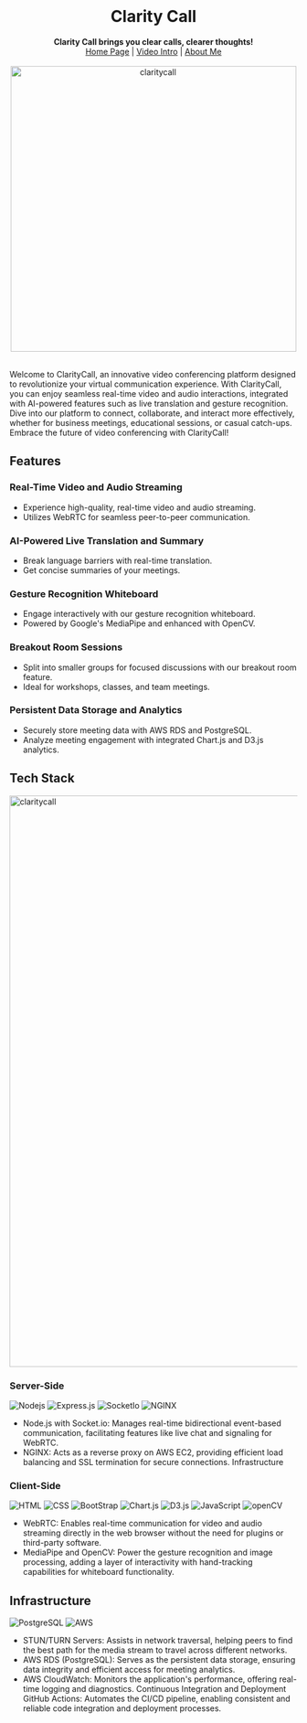 
<div align="center">
  <br>
  <h1>Clarity Call</h1>
  <strong>Clarity Call brings you clear calls, clearer thoughts!</strong>
  <div align="center">
    <a href="https://claritycall.co">Home Page</a> |
    <a href="https://drive.google.com/file/d/12S1HUQklEy1wEmxjqk44huwuMb71qP8Z/view?usp=sharing">Video Intro</a> |
    <a href="https://www.linkedin.com/in/li-jia-teng-2561221a3/">About Me</a>
    <br>
    <br>
    <img width="500" alt="claritycall" src="https://github.com/LJT-512/ClarityCall/assets/86831309/a18bbc1c-fe17-4f7e-a544-e43e9968ec6e">
</div>
</div>
<br>

Welcome to ClarityCall, an innovative video conferencing platform designed to revolutionize your virtual communication experience. With ClarityCall, you can enjoy seamless real-time video and audio interactions, integrated with AI-powered features such as live translation and gesture recognition. Dive into our platform to connect, collaborate, and interact more effectively, whether for business meetings, educational sessions, or casual catch-ups. Embrace the future of video conferencing with ClarityCall!

## Features
### Real-Time Video and Audio Streaming
- Experience high-quality, real-time video and audio streaming.
- Utilizes WebRTC for seamless peer-to-peer communication.


### AI-Powered Live Translation and Summary
- Break language barriers with real-time translation.
- Get concise summaries of your meetings.


### Gesture Recognition Whiteboard
- Engage interactively with our gesture recognition whiteboard.
- Powered by Google's MediaPipe and enhanced with OpenCV.

### Breakout Room Sessions
- Split into smaller groups for focused discussions with our breakout room feature.
- Ideal for workshops, classes, and team meetings.

### Persistent Data Storage and Analytics
- Securely store meeting data with AWS RDS and PostgreSQL.
- Analyze meeting engagement with integrated Chart.js and D3.js analytics.

## Tech Stack
 <img width="1000" alt="claritycall" src="https://github.com/LJT-512/ClarityCall/assets/86831309/2df3eeef-afd7-43fc-8ee6-215e1ddd3324">
 
### Server-Side
![Nodejs](https://img.shields.io/badge/Node.js-343434?style=for-the-badge&logo=node.js&logoColor=3C873A)
![Express.js](https://img.shields.io/badge/Express.js-343434?style=for-the-badge&logo=express)
![SocketIo](https://img.shields.io/badge/Socket.io-343434?&style=for-the-badge&logo=Socket.io)
![NGINX](https://img.shields.io/badge/Nginx-009639?style=for-the-badge&logo=nginx&logoColor=white)
- Node.js with Socket.io: Manages real-time bidirectional event-based communication, facilitating features like live chat and signaling for WebRTC.
- NGINX: Acts as a reverse proxy on AWS EC2, providing efficient load balancing and SSL termination for secure connections.
Infrastructure


### Client-Side
![HTML](https://img.shields.io/badge/HTML5-E34F26?style=for-the-badge&logo=html5&logoColor=white)
![CSS](https://img.shields.io/badge/CSS3-1572B6?style=for-the-badge&logo=css3&logoColor=white)
![BootStrap](https://img.shields.io/badge/Bootstrap-563D7C?style=for-the-badge&logo=bootstrap&logoColor=white)
![Chart.js](https://img.shields.io/badge/Chart%20js-FF6384?style=for-the-badge&logo=chartdotjs&logoColor=white)
![D3.js](https://img.shields.io/badge/d3%20js-F9A03C?style=for-the-badge&logo=d3.js&logoColor=white)
![JavaScript](https://img.shields.io/badge/JavaScript-323330?style=for-the-badge&logo=javascript&logoColor=F7DF1E)
![openCV](https://img.shields.io/badge/OpenCV-27338e?style=for-the-badge&logo=OpenCV&logoColor=white)
- WebRTC: Enables real-time communication for video and audio streaming directly in the web browser without the need for plugins or third-party software.
- MediaPipe and OpenCV: Power the gesture recognition and image processing, adding a layer of interactivity with hand-tracking capabilities for whiteboard functionality.

## Infrastructure
![PostgreSQL](https://img.shields.io/badge/PostgreSQL-316192?style=for-the-badge&logo=postgresql&logoColor=white)
![AWS](https://img.shields.io/badge/Amazon_AWS-FF9900?style=for-the-badge&logo=amazonaws&logoColor=white)

- STUN/TURN Servers: Assists in network traversal, helping peers to find the best path for the media stream to travel across different networks.
- AWS RDS (PostgreSQL): Serves as the persistent data storage, ensuring data integrity and efficient access for meeting analytics.
- AWS CloudWatch: Monitors the application's performance, offering real-time logging and diagnostics.
Continuous Integration and Deployment
GitHub Actions: Automates the CI/CD pipeline, enabling consistent and reliable code integration and deployment processes.

 
